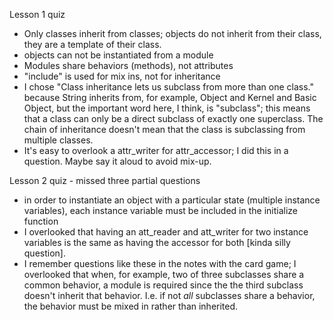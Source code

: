 Lesson 1 quiz
- Only classes inherit from classes; objects do not inherit from their class,
  they are a template of their class.
- objects can not be instantiated from a module
- Modules share behaviors (methods), not attributes
- "include" is used for mix ins, not for inheritance
- I chose "Class inheritance lets us subclass from more than one class." 
  because String inherits from, for example, Object and Kernel and Basic 
  Object, but the important word here, I think, is "subclass"; this means 
  that a class can only be a direct subclass of exactly one superclass. The 
  chain of inheritance doesn't mean that the class is subclassing from 
  multiple classes.
- It's easy to overlook a attr_writer for attr_accessor; I did this in a 
  question. Maybe say it aloud to avoid mix-up.

Lesson 2 quiz - missed three partial questions
- in order to instantiate an object with a particular state (multiple instance 
  variables), each instance variable must be included in the initialize function
- I overlooked that having an att_reader and att_writer for two instance 
  variables is the same as having the accessor for both [kinda silly question].
- I remember questions like these in the notes with the card game; I 
  overlooked that when, for example, two of three subclasses share a common 
  behavior, a module is required since the the third subclass doesn't 
  inherit that behavior. I.e. if not *all* subclasses share a behavior, the 
  behavior must be mixed in rather than inherited.


